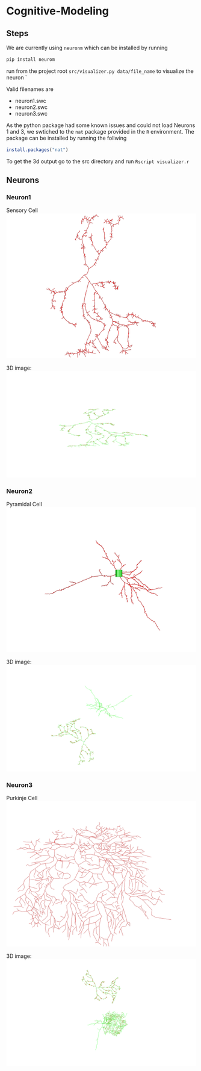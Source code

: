 # Cognitive-Modeling

## Steps 

We are currently using `neuronm` which can be installed by running 
```bash
pip install neurom
```



run from the project root `src/visualizer.py data/file_name` to visualize the neuron `

Valid filenames are 

- neuron1.swc
- neuron2.swc
- neuron3.swc

As the python package had some known issues and could not load Neurons 1 and 3, we swtiched to the ```nat``` package provided in the `R` environment. The package can be installed by running the follwing
```R
install.packages("nat") 
```
To get the 3d output go to the src directory and run `Rscript visualizer.r`




## Neurons 

###  Neuron1

Sensory Cell
<img src="./images/png/neuron1.png">

3D image: 
<img src="./images/3d/neuron1.png">

### Neuron2

Pyramidal Cell
<img src="./images/png/neuron2.png">

3D image: 
<img src="./images/3d/neuron2.png">
### Neuron3

Purkinje Cell
<img src="./images/png/neuron3.png">

3D image: 
<img src="./images/3d/neuron3.png">

